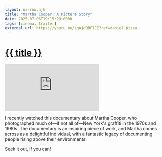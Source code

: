 ```yaml
---
layout: narrow.njk
title: "Martha Cooper: A Picture Story"
date: 2025-07-06T19:15:20+0000
tags: [cinema, trailer]
external_url: https://youtu.be/zgAjdQBF7JI?ref=daniel.pizza
---
```


<h1><a href="{{ external_url }}">{{ title }}</a></h1>

<div class="mt-7 relative w-full pb-[56.25%] overflow-hidden">
  <iframe
    class="absolute top-0 left-0 w-full h-full"
    src="https://www.youtube-nocookie.com/embed/zgAjdQBF7JI?si=l6-vV_wUdbQdaT9w&amp;controls=0"
    title="YouTube video player"
    frameborder="0"
    allow="accelerometer; autoplay; clipboard-write; encrypted-media; gyroscope; picture-in-picture; web-share"
    referrerpolicy="strict-origin-when-cross-origin"
    allowfullscreen>
  </iframe>
</div>

I recently watched this documentary about Martha Cooper, who photographed much of—if not all of—New York's graffiti in the 1970s and 1980s. The documentary is an inspiring piece of work, and Martha comes across as a delightful individual, with a fantastic legacy of documenting people rising above their environments.

Seek it out, if you can!